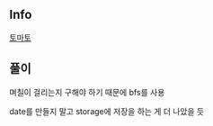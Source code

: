 Info
---
[토마토](https://www.acmicpc.net/problem/7576)

풀이
---
며칠이 걸리는지 구해야 하기 때문에 bfs를 사용

date를 만들지 말고 storage에 저장을 하는 게 더 나았을 듯
